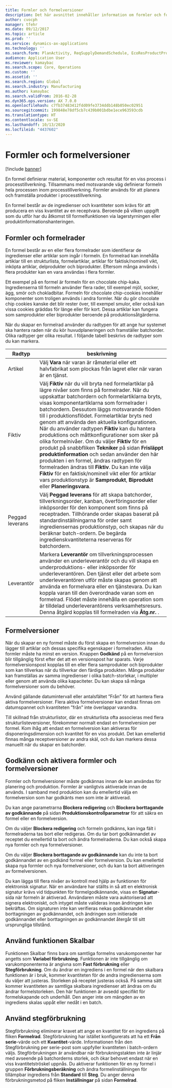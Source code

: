 ```yaml
---
title: Formler och formelversioner
description: Det här avsnittet innehåller information om formler och formelversioner. En formel definierar material, komponenter och resultat för en viss process i processtillverkning. Formler används för att planera och framställa produkter i processtillverkning.
author: cvocph
manager: tfehr
ms.date: 09/12/2017
ms.topic: article
ms.prod: ''
ms.service: dynamics-ax-applications
ms.technology: ''
ms.search.form: PlanActivity, ReqSupplyDemandSchedule, EcoResProductProdTypeFormulaNoActiveFormulaFormPart
audience: Application User
ms.reviewer: kamaybac
ms.search.scope: Core, Operations
ms.custom: ''
ms.assetid: ''
ms.search.region: Global
ms.search.industry: Manufacturing
ms.author: kamaybac
ms.search.validFrom: 2016-02-28
ms.dyn365.ops.version: AX 7.0.0
ms.openlocfilehash: c7fb37483412fdd09fe3734ddb148b050ec02951
ms.sourcegitcommit: 199848e78df5cb7c439b001bdbe1ece963593cdb
ms.translationtype: HT
ms.contentlocale: sv-SE
ms.lasthandoff: 10/13/2020
ms.locfileid: "4437602"
---
```

# <a name="formulas-and-formula-versions"></a>Formler och formelversioner

[!include [banner](../includes/banner.md)]

En formel definierar material, komponenter och resultat för en viss process i processtillverkning. Tillsammans med motsvarande väg definierar formeln hela processen inom processtillverkning. Formler används för att planera och framställa produkter i processtillverkning.

En formel består av de ingredienser och kvantiteter som krävs för att producera en viss kvantitet av en receptvara. Beroende på vilken uppgift som du utför har du åtkomst till formelfunktionen via lagerstyrningen eller produktinformationshanteringen.

## <a name="formulas-and-formula-lines"></a>Formler och formelrader
En formel består av en eller flera formelrader som identifierar de ingredienser eller artiklar som ingår i formeln. En formelrad kan innehålla artiklar till en strukturlista, formelartiklar, artiklar för faktisk/nominell vikt, inköpta artiklar, delprodukter och biprodukter. Eftersom många används i flera produkter kan en vara användas i flera formler.

Ett exempel på en formel är formeln för en chocolate chip-kaka. Ingredienserna till formeln använder flera rader, till exempel mjöl, socker, ägg, smör och chokladbitar. Formeln för chocolate chip-cookies innehåller komponenter som troligen används i andra formler. När du gör chocolate chip cookies kanske det blir rester över, till exempel smulor, eller också kan vissa cookies gräddas för länge eller för kort. Dessa artiklar kan fungera som samprodukter eller biprodukter beroende på produktionsåtgärderna.

När du skapar en formelrad använder du radtypen för att ange hur systemet ska hantera raden när du kör huvudplaneringen och framställer batchorder. Olika radtyper ger olika resultat. I följande tabell beskrivs de radtyper som du kan markera. 

| Radtyp     | beskrivning  |
|---------------|--------------|
| Artikel          | Välj **Vara** när varan är råmaterial eller ett halvfabrikat som plockas från lagret eller när varan är en tjänst. |
| Fiktiv       | Välj **Fiktiv** när du vill bryta ned formelartiklar på lägre nivåer som finns på formelrader. När du uppskattar batchordern och formelartiklarna bryts, visas komponentartiklarna som formelrader i batchordern. Dessutom läggs motsvarande flöden till i produktionsflödet. Formelartiklar bryts ned genom att använda den aktuella konfigurationen. När du använder radtypen **Fiktiv** kan du hantera produktions och måttkonfigurationer som sker på olika formelnivåer. Om du väljer **Fiktiv** för en produkt på snabbfliken **Tekniker** på sidan **Frisläppt produktinformation** och sedan använder den här produkten i en formel, ändras radtypen för formelraden ändras till **Fiktiv**. Du kan inte välja **Fiktiv** för en faktisk/nominell vikt eller för artiklar vars produktionstyp är **Samprodukt**, **Biprodukt** eller **Planeringsvara**. |
| Peggad leverans | Välj **Peggad leverans** för att skapa batchorder, tillverkningsorder, kanban, överföringsorder eller inköpsorder för den komponent som finns på receptraden. Tillhörande order skapas baserat på standardinställningarna för order samt ingrediensernas produktionstyp, och skapas när du beräknar batch-ordern. De begärda ingredienskvantiteterna reserveras för batchordern. |
| Leverantör        | Markera **Leverantör** om tillverkningsprocessen använder en underleverantör och du vill skapa en underproduktions- eller inköpsorder för underleverantören. Den tjänst eller det arbete som underleverantören utför måste skapas genom att använda en formelvara eller en tjänstevara. Du kan koppla varan till den överordnade varan som en formelrad. Flödet måste innehålla en operation som är tilldelad underleverantörens verksamhetsresurs. Denna åtgärd kopplas till formelraden via **Åtg.nr.** . |

## <a name="formula-versions"></a>Formelversioner
När du skapar en ny formel måste du först skapa en formelversion innan du lägger till artiklar och dessas specifika egenskaper i formelraden. Alla formler måste ha minst en version. Knappen **Godkänd** på en formelversion blir tillgänglig först efter det att en versionspost har sparats. Varje formelversionspost kopplas till en eller flera samprodukter och biprodukter som kan tillverkas när du tillverkar den färdiga produkten. Många produkter kan framställas av samma ingredienser i olika batch-storlekar, i multipler eller genom att använda olika kapaciteter. Du kan skapa så många formelversioner som du behöver.

Använd gällande datumintervall eller antalsfältet ”Från” för att hantera flera aktiva formelversioner. Flera aktiva formelversioner kan endast finnas om datumspannet och kvantiteten ”från” inte överlappar varandra.

Till skillnad från strukturlistor, där en strukturlista ofta associeras med flera strukturlisteversioner, förekommer normalt endast en formelversion per formel. Kom ihåg att endast en formelversion kan aktiveras för disponeringsdimension och kvantitet för en viss produkt. Det kan emellertid finnas många receptversioner av andra skäl, och du kan markera dessa manuellt när du skapar en batchorder.

## <a name="approve-and-activate-formulas-and-formula-versions"></a>Godkänn och aktivera formler och formelversioner
Formler och formelversioner måste godkännas innan de kan användas för planering och produktion. Formler är vanligtvis aktiverade innan de används. I samband med produktion kan du emellertid välja en formelversion som har godkänts men som inte är aktiverad.

Du kan ange parametrarna **Blockera redigering** och **Blockera borttagande av godkännande** på sidan **Produktionskontrollparametrar** för att säkra en formel eller en formelversion.

Om du väljer **Blockera redigering** och formeln godkänns, kan inga fält i formelraderna tas bort eller redigeras. Om du tar bort godkännandet av receptet du emellertid ta bort och ändra formelraderna. Du kan också skapa nya formler och nya formelversioner.

Om du väljer **Blockera borttagande av godkännande** kan du inte ta bort godkännandet av en godkänd formel eller formelversion. Du kan emellertid skapa nya formler och nya formelversioner, och du kan ta bort aktiveringen av formelversionen.

Du kan lägga till flera nivåer av kontroll med hjälp av funktionen för elektronisk signatur. När en användare har ställts in så att en elektronisk signatur krävs vid tidpunkten för formelgodkännande, visas en **Signatur**-sida när formeln är aktiverad. Användaren måste vara auktoriserad att signera elektroniskt, och intyget måste valideras innan ändringen kan bekräftas. Om signaturen inte kan verifieras nekas godkännandet eller borttagningen av godkännandet, och ändringen som initierade godkännandet eller borttagningen av godkännandet återgår till sitt ursprungliga tillstånd.

## <a name="use-the-scalable-feature"></a>Använd funktionen Skalbar
Funktionen Skalbar finns bara om samtliga formelns varukomponenter har angetts som **Variabel förbrukning**. Funktionen är inte tillgänglig om varukomponenterna är angivna som **Fast förbrukning** eller **Stegförbrukning**. Om du ändrar en ingrediens i en formel när den skalbara funktionen är i bruk, kommer kvantiteten för de andra ingredienserna som du väljer att justeras. Storleken på receptet justeras också. På samma sätt kommer kvantiteten av samtliga skalbara ingredienser att ändras om du ändrar formelstorleken. Den här funktionen är avsedd specifikt för formelskapande och underhåll. Den anger inte om mängden av en ingrediens skalas uppåt eller nedåt i en batch.

## <a name="use-step-consumption"></a>Använd stegförbrukning
Stegförbrukning eliminerar kravet att ange en kvantitet för en ingrediens på fliken **Formelrad**. Stegförbrukning har istället konfigurerats att ha ett **Från serie**-värde och ett **Kvantitet**-värde. Informationen från den Stegförbrukning per serie-post som uppfyller kvantiteten i batch-ordern väljs. Stegförbrukningen är användbar när förbrukningstakten inte är linjär med avseende på batchorderns storlek, och ökar behovet endast när en viss kvantitetströskel uppnås. Du aktiverar funktionen för en ny formel i gruppen **Förbrukningsberäkning** och ändra formelinställningen för tillämpbar ingrediens från **Standard** till **Steg**. Du anger denna förbrukningsmetod på fliken **Inställningar** på sidan **Formelrad**.
